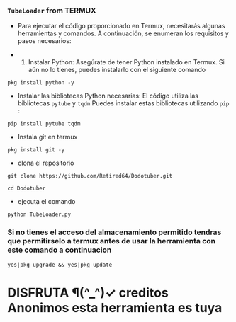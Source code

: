 ### ` TubeLoader ` from TERMUX

* Para ejecutar el código proporcionado en Termux, necesitarás algunas herramientas y comandos. A continuación, se enumeran los requisitos y pasos necesarios:

* 1. Instalar Python:
Asegúrate de tener Python instalado en Termux. Si aún no lo tienes, puedes instalarlo con el siguiente comando
```
pkg install python -y
```

* Instalar las bibliotecas Python necesarias:
El código utiliza las bibliotecas `pytube` y ` tqdm ` Puedes instalar estas bibliotecas utilizando `pip` :

```
pip install pytube tqdm
```
* Instala git en termux 
```
pkg install git -y
```
* clona el repositorio
```
git clone https://github.com/Retired64/Dodotuber.git
```
```
cd Dodotuber
```
* ejecuta el comando 

```
python TubeLoader.py
```
### Si no tienes el acceso del almacenamiento permitido tendras que permitirselo a termux antes de usar la herramienta con este comando a continuacion

```
yes|pkg upgrade && yes|pkg update
```

# DISFRUTA ¶(^_^)✓ creditos Anonimos esta herramienta es tuya
